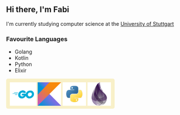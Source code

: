 ## Hi there, I'm Fabi

I'm currently studying computer science at the [University of Stuttgart](https://www.uni-stuttgart.de/en/)

### Favourite Languages

- Golang
- Kotlin
- Python
- Elixir

<div style="background-color: #f8f0c8; padding: 10px 10px 5px 10px; border-radius: 5px; display: inline-block">
  <img src="Icons/golang.png" height="64"/>
  <img src="Icons/kotlin.png" height="64"/>
  <img src="Icons/python.png" height="64"/>
  <img src="Icons/elixir.png" height="64"/>
</div>
